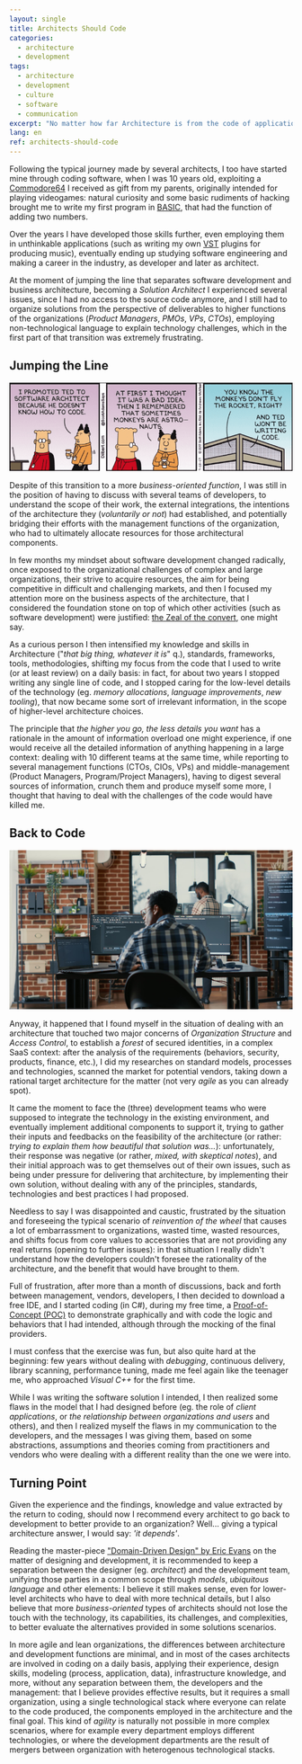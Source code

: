 ```yaml
---
layout: single
title: Architects Should Code
categories:
  - architecture
  - development
tags:
  - architecture
  - development
  - culture
  - software
  - communication
excerpt: "No matter how far Architecture is from the code of applications: architects should always keep themselves active coders to fully understand the challenges of technologies and developers"
lang: en
ref: architects-should-code
---
```


Following the typical journey made by several architects, I too have started mine through coding software, when I was 10 years old, exploiting a [Commodore64](https://en.wikipedia.org/wiki/Commodore_64) I received as gift from my parents, originally intended for playing videogames: natural curiosity and some basic rudiments of hacking brought me to write my first program in [BASIC](https://en.wikipedia.org/wiki/BASIC), that had the function of adding two numbers.

Over the years I have developed those skills further, even employing them in unthinkable applications (such as writing my own [VST](https://en.wikipedia.org/wiki/Virtual_Studio_Technology) plugins for producing music), eventually ending up studying software engineering and making a career in the industry, as developer and later as architect.

At the moment of jumping the line that separates software development and business architecture, becoming a _Solution Architect_ I experienced several issues, since I had no access to the source code anymore, and I still had to organize solutions from the perspective of deliverables to higher functions of the organizations (_Product Managers_, _PMOs_, _VPs_, _CTOs_), employing non-technological language to explain technology challenges, which in the first part of that transition was extremely frustrating.

## Jumping the Line

![Architect not Coding](/assets/img/2022-12-18-architects-should-code/dilbert-ted-architect.png)

Despite of this transition to a more _business-oriented function_, I was still in the position of having to discuss with several teams of developers, to understand the scope of their work, the external integrations, the intentions of the architecture they (_voluntarily or not_) had established, and potentially bridging their efforts with the management functions of the organization, who had to ultimately allocate resources for those architectural components.

In few months my mindset about software development changed radically, once exposed to the organizational challenges of complex and large organizations, their strive to acquire resources, the aim for being competitive in difficult and challenging markets, and then I focused my attention more on the business aspects of the architecture, that I considered the foundation stone on top of which other activities (such as software development) were justified: [the Zeal of the convert](https://rationalwiki.org/wiki/Zeal_of_the_convert), one might say.

As a curious person I then intensified my knowledge and skills in Architecture ("_that big thing, whatever it is_" q.), standards, frameworks, tools, methodologies, shifting my focus from the code that I used to write (or at least review) on a daily basis: in fact, for about two years I stopped writing any single line of code, and I stopped caring for the low-level details of the technology (eg. _memory allocations_, _language improvements_, _new tooling_), that now became some sort of irrelevant information, in the scope of higher-level architecture choices.

The principle that _the higher you go, the less details you want_ has a rationale in the amount of information overload one might experience, if one would receive all the detailed information of anything happening in a large context: dealing with 10 different teams at the same time, while reporting to several management functions (CTOs, CIOs, VPs) and middle-management (Product Managers, Program/Project Managers), having to digest several sources of information, crunch them and produce myself some more, I thought that having to deal with the challenges of the code would have killed me.

## Back to Code

![Developer](/assets/img/2022-12-18-architects-should-code/programer-coding-on-laptop.jpg)

Anyway, it happened that I found myself in the situation of dealing with an architecture that touched two major concerns of _Organization Structure_ and _Access Control_, to establish a _forest_ of secured identities, in a complex SaaS context: after the analysis of the requirements (behaviors, security, products, finance, etc.), I did my researches on standard models, processes and technologies, scanned the market for potential vendors, taking down a rational target architecture for the matter (not very _agile_ as you can already spot).

It came the moment to face the (three) development teams who were supposed to integrate the technology in the existing environment, and eventually implement additional components to support it, trying to gather their inputs and feedbacks on the feasibility of the architecture (or rather: _trying to explain them how beautiful that solution was..._): unfortunately, their response was negative (or rather, _mixed, with skeptical notes_), and their initial approach was to get themselves out of their own issues, such as being under pressure for delivering that architecture, by implementing their own solution, without dealing with any of the principles, standards, technologies and best practices I had proposed.

Needless to say I was disappointed and caustic, frustrated by the situation and foreseeing the typical scenario of _reinvention of the wheel_ that causes a lot of embarrassment to organizations, wasted time, wasted resources, and shifts focus from core values to accessories that are not providing any real returns (opening to further issues): in that situation I really didn't understand how the developers couldn't foresee the rationality of the architecture, and the benefit that would have brought to them.

Full of frustration, after more than a month of discussions, back and forth between management, vendors, developers, I then decided to download a free IDE, and I started coding (in C#), during my free time, a [Proof-of-Concept (POC)](https://www.techtarget.com/searchcio/definition/proof-of-concept-POC) to demonstrate graphically and with code the logic and behaviors that I had intended, although through the mocking of the final providers.

I must confess that the exercise was fun, but also quite hard at the beginning: few years without dealing with _debugging_, continuous delivery, library scanning, performance tuning, made me feel again like the teenager me, who approached _Visual C++_ for the first time.

While I was writing the software solution I intended, I then realized some flaws in the model that I had designed before (eg. the role of _client applications_, or _the relationship between organizations and users_ and others), and then I realized myself the flaws in my communication to the developers, and the messages I was giving them, based on some abstractions, assumptions and theories coming from practitioners and vendors who were dealing with a different reality than the one we were into.

## Turning Point

Given the experience and the findings, knowledge and value extracted by the return to coding, should now I recommend every architect to go back to development to better provide to an organization? Well... giving a typical architecture answer, I would say: _'it depends'_.

Reading the master-piece ["Domain-Driven Design" by Eric Evans](https://www.amazon.com/Domain-Driven-Design-Tackling-Complexity-Software/dp/0321125215) on the matter of designing and development, it is recommended to keep a separation between the designer (eg. _architect_) and the development team, unifying those parties in a common scope through _models_, _ubiquitous language_ and other elements: I believe it still makes sense, even for lower-level architects who have to deal with more technical details, but I also believe that more _business-oriented_ types of architects should not lose the touch with the technology, its capabilities, its challenges, and complexities, to better evaluate the alternatives provided in some solutions scenarios.

In more agile and lean organizations, the differences between architecture and development functions are minimal, and in most of the cases architects are involved in coding on a daily basis, applying their experience, design skills, modeling (process, application, data), infrastructure knowledge, and more, without any separation between them, the developers and the management: that I believe provides effective results, but it requires a small organization, using a single technological stack where everyone can relate to the code produced, the components employed in the architecture and the final goal. This kind of _agility_ is naturally not possible in more complex scenarios, where for example every department employs different technologies, or where the development departments are the result of mergers between organization with heterogenous technological stacks.